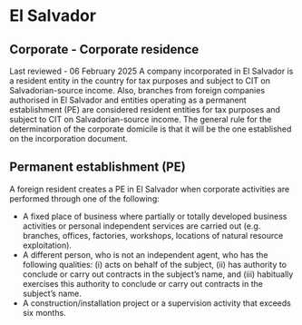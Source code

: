 # El Salvador
## Corporate - Corporate residence
Last reviewed - 06 February 2025
A company incorporated in El Salvador is a resident entity in the country for tax purposes and subject to CIT on Salvadorian-source income. Also, branches from foreign companies authorised in El Salvador and entities operating as a permanent establishment (PE) are considered resident entities for tax purposes and subject to CIT on Salvadorian-source income.
The general rule for the determination of the corporate domicile is that it will be the one established on the incorporation document.
## Permanent establishment (PE)
A foreign resident creates a PE in El Salvador when corporate activities are performed through one of the following:
  * A fixed place of business where partially or totally developed business activities or personal independent services are carried out (e.g. branches, offices, factories, workshops, locations of natural resource exploitation). 
  * A different person, who is not an independent agent, who has the following qualities: (i) acts on behalf of the subject, (ii) has authority to conclude or carry out contracts in the subject’s name, and (iii) habitually exercises this authority to conclude or carry out contracts in the subject’s name. 
  * A construction/installation project or a supervision activity that exceeds six months. 


